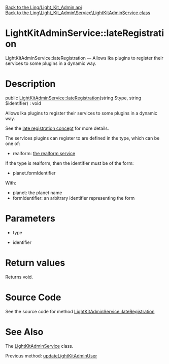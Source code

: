 [Back to the Ling/Light_Kit_Admin api](https://github.com/lingtalfi/Light_Kit_Admin/blob/master/doc/api/Ling/Light_Kit_Admin.md)<br>
[Back to the Ling\Light_Kit_Admin\Service\LightKitAdminService class](https://github.com/lingtalfi/Light_Kit_Admin/blob/master/doc/api/Ling/Light_Kit_Admin/Service/LightKitAdminService.md)


LightKitAdminService::lateRegistration
================



LightKitAdminService::lateRegistration — Allows lka plugins to register their services to some plugins in a dynamic way.




Description
================


public [LightKitAdminService::lateRegistration](https://github.com/lingtalfi/Light_Kit_Admin/blob/master/doc/api/Ling/Light_Kit_Admin/Service/LightKitAdminService/lateRegistration.md)(string $type, string $identifier) : void




Allows lka plugins to register their services to some plugins in a dynamic way.

See the [late registration concept](https://github.com/lingtalfi/Light/blob/master/personal/mydoc/pages/design/late-service-registration.md) for more details.

The services plugins can register to are defined in the type, which can be one of:

- realform: [the realform service](https://github.com/lingtalfi/Light_Realform)


If the type is realform, then the identifier must be of the form:

- planet.formIdentifier

With:

- planet: the planet name
- formIdentifier: an arbitrary identifier representing the form




Parameters
================


- type

    

- identifier

    


Return values
================

Returns void.








Source Code
===========
See the source code for method [LightKitAdminService::lateRegistration](https://github.com/lingtalfi/Light_Kit_Admin/blob/master/Service/LightKitAdminService.php#L413-L440)


See Also
================

The [LightKitAdminService](https://github.com/lingtalfi/Light_Kit_Admin/blob/master/doc/api/Ling/Light_Kit_Admin/Service/LightKitAdminService.md) class.

Previous method: [updateLightKitAdminUser](https://github.com/lingtalfi/Light_Kit_Admin/blob/master/doc/api/Ling/Light_Kit_Admin/Service/LightKitAdminService/updateLightKitAdminUser.md)<br>

